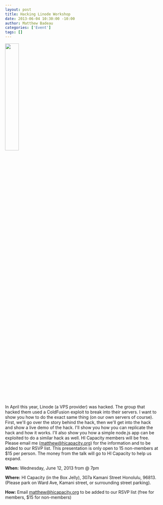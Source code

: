 ```yaml
--- 
layout: post
title: Hacking Linode Workshop
date: 2013-06-04 10:30:00 -10:00
author: Matthew Badeau
categories: ['Event']
tags: []
---
```


<img src="http://i.imgur.com/mslV9kV.png" width="30%"></img>

In April this year, Linode (a VPS provider) was hacked. The group that hacked them used a ColdFusion exploit to break into their servers. I
want to show you how to do the exact same thing (on our own servers of course). First, we'll go over the story behind the hack, then we'll
get into the hack and show a live demo of the hack. I'll show you how you can replicate the hack and how it works. I'll also show you how a
simple node.js app can be exploited to do a similar hack as well.
HI Capacity members will be free. Please email me (matthew@hicapacity.org) for the information and to be added to our RSVP list. This
presentation is only open to 15 non-members at $15 per person. The money from the talk will go to HI Capacity to help us expand.

__When:__ Wednesday, June 12, 2013 from @ 7pm

__Where:__ HI Capacity (in the Box Jelly), 307a Kamani Street Honolulu, 96813. (Please park on Ward Ave, Kamani street, or surrounding street parking).

__How:__ Email matthew@hicapacity.org to be added to our RSVP list (free for members, $15 for non-members)
